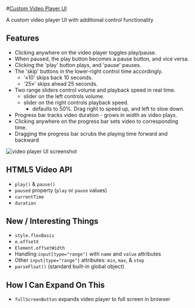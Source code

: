 #[Custom Video Player UI](http://travis.bingo/videoUI/)

A custom video player UI with additional control functionality

## Features
* Clicking anywhere on the video player toggles play/pause.
* When paused, the play button becomes a pause button, and vice versa.
* Clicking the 'play' button plays, and 'pause' pauses.
* The 'skip' buttons in the lower-right control time accordingly.
	- '«10' skips back 10 seconds.
	- '25»' skips ahead 25 seconds.
* Two range sliders control volume and playback speed in real time.
	- slider on the left controls volume.
	- slider on the right controls playback speed.
		+ defaults to 50%. Drag right to speed up, and left to slow down.
* Progress bar tracks video duration - grows in width as video plays.
* Clicking anywhere on the progress bar sets video to corresponding time.
* Dragging the progress bar scrubs the playing time forward and backward

![video player UI screenshot](http://i.imgur.com/YUG65Df.png)

## HTML5 Video API
* `play()` & `pause()`
* `paused` property (`play` or `pause` values)
* `currentTime`
* `duration`


## New / Interesting Things
* `style.flexBasis`
* `e.offsetX`
* `Element.offsetWidth`
* Handling `input[type="range"]` with `name` and `value` attributes
* Other `input[type="range"]` attributes: `min`, `max`, & `step`
* `parseFloat()` (standard built-in global object)

## How I Can Expand On This
* `fullScreenButton` expands video player to full screen in browser

